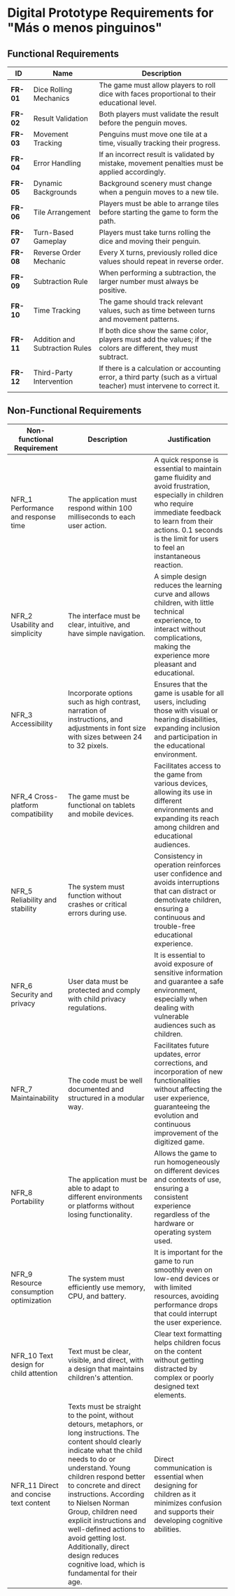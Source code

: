 # Digital Prototype Requirements for "Más o menos pinguinos"

## Functional Requirements

| **ID**     | **Name**                  | **Description** |
|------------|---------------------------|-----------------|
| **FR-01**  | Dice Rolling Mechanics    | The game must allow players to roll dice with faces proportional to their educational level. |
| **FR-02**  | Result Validation         | Both players must validate the result before the penguin moves. |
| **FR-03**  | Movement Tracking         | Penguins must move one tile at a time, visually tracking their progress. |
| **FR-04**  | Error Handling            | If an incorrect result is validated by mistake, movement penalties must be applied accordingly. |
| **FR-05**  | Dynamic Backgrounds       | Background scenery must change when a penguin moves to a new tile. |
| **FR-06**  | Tile Arrangement          | Players must be able to arrange tiles before starting the game to form the path. |
| **FR-07**  | Turn-Based Gameplay       | Players must take turns rolling the dice and moving their penguin. |
| **FR-08**  | Reverse Order Mechanic    | Every X turns, previously rolled dice values should repeat in reverse order. |
| **FR-09**  | Subtraction Rule          | When performing a subtraction, the larger number must always be positive. |
| **FR-10**  | Time Tracking             | The game should track relevant values, such as time between turns and movement patterns. |
| **FR-11**  | Addition and Subtraction Rules | If both dice show the same color, players must add the values; if the colors are different, they must subtract.|
| **FR-12**  | Third-Party Intervention | If there is a calculation or accounting error, a third party (such as a virtual teacher) must intervene to correct it. |

## Non-Functional Requirements

| Non-functional Requirement           | Description                                                                                              | Justification                                                                                                                                                                                                               |
| ------------------------------------ | -------------------------------------------------------------------------------------------------------- | --------------------------------------------------------------------------------------------------------------------------------------------------------------------------------------------------------------------------- |
| NFR_1 Performance and response time  | The application must respond within 100 milliseconds to each user action.                                | A quick response is essential to maintain game fluidity and avoid frustration, especially in children who require immediate feedback to learn from their actions. 0.1 seconds is the limit for users to feel an instantaneous reaction. |
| NFR_2 Usability and simplicity       | The interface must be clear, intuitive, and have simple navigation.                                      | A simple design reduces the learning curve and allows children, with little technical experience, to interact without complications, making the experience more pleasant and educational.                                     |
| NFR_3 Accessibility                  | Incorporate options such as high contrast, narration of instructions, and adjustments in font size with sizes between 24 to 32 pixels. | Ensures that the game is usable for all users, including those with visual or hearing disabilities, expanding inclusion and participation in the educational environment.                                                    |
| NFR_4 Cross-platform compatibility   | The game must be functional on tablets and mobile devices.                                               | Facilitates access to the game from various devices, allowing its use in different environments and expanding its reach among children and educational audiences.                                                           |
| NFR_5 Reliability and stability      | The system must function without crashes or critical errors during use.                                   | Consistency in operation reinforces user confidence and avoids interruptions that can distract or demotivate children, ensuring a continuous and trouble-free educational experience.                                        |
| NFR_6 Security and privacy           | User data must be protected and comply with child privacy regulations.                                   | It is essential to avoid exposure of sensitive information and guarantee a safe environment, especially when dealing with vulnerable audiences such as children.                                                             |
| NFR_7 Maintainability                | The code must be well documented and structured in a modular way.                                        | Facilitates future updates, error corrections, and incorporation of new functionalities without affecting the user experience, guaranteeing the evolution and continuous improvement of the digitized game.                  |
| NFR_8 Portability                    | The application must be able to adapt to different environments or platforms without losing functionality.| Allows the game to run homogeneously on different devices and contexts of use, ensuring a consistent experience regardless of the hardware or operating system used.                                                        |
| NFR_9 Resource consumption optimization | The system must efficiently use memory, CPU, and battery.                                             | It is important for the game to run smoothly even on low-end devices or with limited resources, avoiding performance drops that could interrupt the user experience.                                                        |
| NFR_10 Text design for child attention | Text must be clear, visible, and direct, with a design that maintains children's attention.            | Clear text formatting helps children focus on the content without getting distracted by complex or poorly designed text elements.                                                                                           |
| NFR_11 Direct and concise text content | Texts must be straight to the point, without detours, metaphors, or long instructions. The content should clearly indicate what the child needs to do or understand. Young children respond better to concrete and direct instructions. According to Nielsen Norman Group, children need explicit instructions and well-defined actions to avoid getting lost. Additionally, direct design reduces cognitive load, which is fundamental for their age. | Direct communication is essential when designing for children as it minimizes confusion and supports their developing cognitive abilities. |

